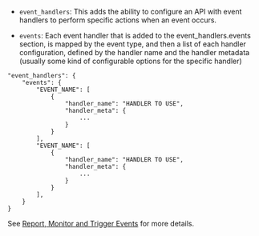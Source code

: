 

* `event_handlers`: This adds the ability to configure an API with event handlers to perform specific actions when an event occurs. 

* `events`: Each event handler that is added to the event_handlers.events section, is mapped by the event type, and then a list of each handler configuration, defined by the handler name and the handler metadata (usually some kind of configurable options for the specific handler)

```{.json}
"event_handlers": {
    "events": {
        "EVENT_NAME": [
            {
                "handler_name": "HANDLER TO USE",
                "handler_meta": {
                    ...
                }
            }
        ],
        "EVENT_NAME": [
            {
                "handler_name": "HANDLER TO USE",
                "handler_meta": {
                    ...
                }
            }
        ],
    }
}
```

See [Report, Monitor and Trigger Events](https://tyk.io/docs/report-monitor-trigger-events/) for more details.

